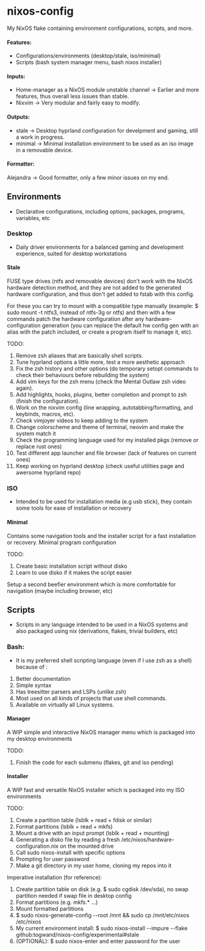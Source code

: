 # nixos-config
My NixOS flake containing environment configurations, scripts, and more.


#### Features:
 * Configurations/environments (desktop/stale, iso/minimal)
 * Scripts (bash system manager menu, bash nixos installer)


#### Inputs:
 * Home-manager as a NixOS module unstable channel -> Earlier and more features, thus overall less issues than stable.
 * Nixvim -> Very modular and fairly easy to modify.


#### Outputs:
 * stale -> Desktop hyprland configuration for develpment and gaming, still a work in progress.
 * minimal -> Minimal installation environment to be used as an iso image in a removable device.


#### Formatter:
Alejandra -> Good formatter, only a few minor issues on my end.



## Environments
* Declarative configurations, including options, packages, programs, variables, etc


### Desktop
* Daily driver environments for a balanced gaming and development experience, suited for desktop workstations


#### Stale
FUSE type drives (ntfs and removable devices) don't work with the NixOS hardware detection method, and they are not added to the generated hardware configuration, and thus don't get added to fstab with this config.

For these you can try to mount with a compatible type manually (example: $ sudo mount -t ntfs3, instead of ntfs-3g or ntfs) and then with a few commands patch the hardware configuration after any hardware-configuration generation (you can replace the default hw config gen with an alias with the patch included, or create a program itself to manage it, etc). 

TODO:
1. Remove zsh aliases that are basically shell scripts. 
2. Tune hyprland options a little more, test a more aesthetic approach
3. Fix the zsh history and other options (do temporary setopt commands to check their behaviours before rebuilding the system)
4. Add vim keys for the zsh menu (check the Mental Outlaw zsh video again).
5. Add highlights, hooks, plugins, better completion and prompt to zsh (finish the configuration).
6. Work on the nixvim config (line wrapping, autotabbing/formatting, and keybinds, macros, etc).
7. Check vimjoyer videos to keep adding to the system
8. Change colorscheme and theme of terminal, neovim and make the system match it
9. Check the programming language used for my installed pkgs (remove or replace rust ones)
10. Test different app launcher and file browser (lack of features on current ones)
11. Keep working on hyprland desktop (check useful utilities page and awersome hyprland repo)


### ISO
* Intended to be used for installation media (e.g usb stick), they contain some tools for ease of installation or recovery


#### Minimal
Contains some navigation tools and the installer script for a fast installation or recovery. Minimal program configuration

TODO:
1. Create basic installation script without disko
2. Learn to use disko if it makes the script easier

Setup a second beefier environment which is more comfortable for navigation (maybe including browser, etc) 



## Scripts
* Scripts in any language intended to be used in a NixOS systems and also packaged using nix (derivations, flakes, trivial builders, etc)


### Bash:
* It is my preferred shell scripting language (even if I use zsh as a shell) because of :
1. Better documentation 
2. Simple syntax 
3. Has treesitter parsers and LSPs (unlike zsh)
4. Most used on all kinds of projects that use shell commands.
5. Available on virtually all Linux systems.


#### Manager
A WIP simple and interactive NixOS manager menu which is packaged into my desktop environments

TODO:
1. Finish the code for each submenu (flakes, git and iso pending)


#### Installer
A WIP fast and versatile NixOS installer which is packaged into my ISO environments

TODO:
1. Create a partition table (lsblk + read + fdisk or similar)
2. Format partitions (lsblk + read + mkfs)
3. Mount a drive with an input prompt (lsblk + read + mounting)
4. Generating a disko file by reading a fresh /etc/nixos/hardware-configuration.nix on the mounted drive
5. Call sudo nixos-install with specific options
6. Prompting for user password
7. Make a git directory in my user home, cloning my repos into it

Imperative installation (for reference):
1. Create partition table on disk (e.g. $ sudo cgdisk /dev/sda), no swap partition needed if swap file in desktop config
2. Format partitions (e.g. mkfs.* ...)
3. Mount formatted partitions
4. $ sudo nixos-generate-config --root /mnt && sudo cp /mnt/etc/nixos /etc/nixos
5. My current environment install: $ sudo nixos-install --impure --flake github:togwand/nixos-config/experimental#stale
6. (OPTIONAL): $ sudo nixos-enter and enter password for the user

